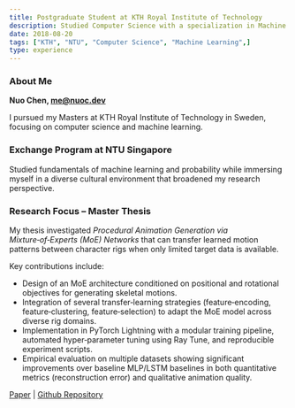 ```yaml
---
title: Postgraduate Student at KTH Royal Institute of Technology
description: Studied Computer Science with a specialization in Machine Learning at KTH Royal Institute of Technology (Sweden) and completed a master thesis on procedural animation generation using Mixture‑of‑Experts networks and transfer learning techniques.
date: 2018-08-20
tags: ["KTH", "NTU", "Computer Science", "Machine Learning",]
type: experience
---
```


### About Me
**Nuo Chen, me@nuoc.dev**

I pursued my Masters at KTH Royal Institute of Technology in Sweden, focusing on computer science and machine learning.

### Exchange Program at NTU Singapore

Studied fundamentals of machine learning and probability while immersing myself in a diverse cultural environment that broadened my research perspective.

### Research Focus – Master Thesis
My thesis investigated *Procedural Animation Generation via Mixture‑of‑Experts (MoE) Networks* that can transfer learned motion patterns between character rigs when only limited target data is available.

Key contributions include:
- Design of an MoE architecture conditioned on positional and rotational objectives for generating skeletal motions.
- Integration of several transfer‑learning strategies (feature‑encoding, feature‑clustering, feature‑selection) to adapt the MoE model across diverse rig domains.
- Implementation in PyTorch Lightning with a modular training pipeline, automated hyper‑parameter tuning using Ray Tune, and reproducible experiment scripts.
- Empirical evaluation on multiple datasets showing significant improvements over baseline MLP/LSTM baselines in both quantitative metrics (reconstruction error) and qualitative animation quality.

[Paper](https://kth.diva-portal.org/smash/record.jsf?pid=diva2%3A1635572&dswid=5826) | [Github Repository](https://github.com/Neroro64/Deep-learning-based-rig-agnostic-encoding)

